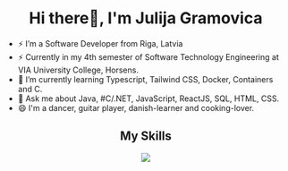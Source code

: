 <h1 align="center"> Hi there👋, I'm Julija Gramovica</h1>

- ⚡ I’m a Software Developer from Riga, Latvia
- ⚡ Currently in my 4th semester of Software Technology Engineering at VIA University College, Horsens.
- 🌱 I’m currently learning Typescript, Tailwind CSS, Docker, Containers and C.
- 💬 Ask me about Java, #C/.NET, JavaScript, ReactJS, SQL, HTML, CSS.
- 😄 I'm a dancer, guitar player, danish-learner and cooking-lover.

<h2 align="center">My Skills</h2>

<p align="center">
  <a href="https://skillicons.dev">
    <img src="https://skillicons.dev/icons?i=java,spring,cs,dotnet,js,react,html,css,figma&theme=dark" />
  </a>
</p>
<!--
**gramovi4a/gramovi4a** is a ✨ _special_ ✨ repository because its `README.md` (this file) appears on your GitHub profile.

Here are some ideas to get you started:

- 🔭 I’m currently working on ...

- 👯 I’m looking to collaborate on ...
- 🤔 I’m looking for help with ...
- 💬 Ask me about ...
- 📫 How to reach me: ...
- 😄 Pronouns: ...
-  Fun fact: ...
-->
